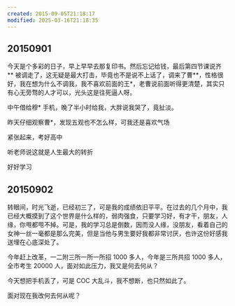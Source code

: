 ```yaml
---
created: 2015-09-05T21:18:17
modified: 2025-03-16T21:18:35
---
```


## 20150901

今天是个多彩的日子，早上早早去那复印书。然后忘记给钱，最后第四节课说齐\*\* 被调走了，这无疑是最大打击，毕竟也不是说不上话了，调来了曹\*\*，性格很好，我在想为什么不调我，我不喜欢前面的王\*，老曹说前面听得更清楚，其实只有心无旁骛的人才可以，光头这是往死逼人呀。

中午借给穆\* 手机，晚了半小时给我，大胖说我哭了，竟扯淡。

昨天仔细观察曹\*，发现五观也不怎么样，可我还是喜欢气场

紧张起来，考好高中

听老师说这就是人生最大的转折

好好学习

## 20150902

转眼间，时光飞逝，已经初三了，可是我的成绩依旧平平。在过去的几个月中，我已经大概摸到了这个世界是什么样的，弱肉强食，只要学习好，有才干，朋友，人缘，你甩都甩不掉。可是，我的学习总是倒数，因而没人缘，没朋友，看着自己的女神一丝一毫都是那么完美，但是当他与男生要好我都非常讨厌，也许这份好感我送埋在心底深处了。

今年赶上改革，一二附三所一所一所招 1000 多人，今年是三所共招 1000 多人，全市考生 20000 人，面对如此压力，我又是何去何从？

今天想把手机丢了，可是 COC 大乱斗，我不想断，也只然如此了。

面对现在我改何去何从呢？
